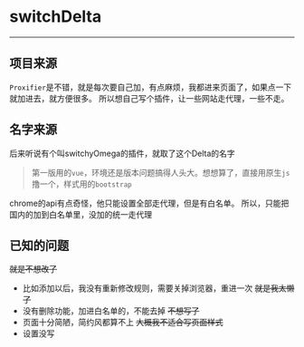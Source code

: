 # switchDelta

---------------------
## 项目来源
`Proxifier`是不错，就是每次要自己加，有点麻烦，我都进来页面了，如果点一下就加进去，就方便很多。
所以想自己写个插件，让一些网站走代理，一些不走。

## 名字来源
后来听说有个叫switchyOmega的插件，就取了这个Delta的名字

> 第一版用的`vue`，环境还是版本问题搞得人头大。想想算了，直接用原生`js`撸一个，样式用的`bootstrap`

chrome的api有点奇怪，他只能设置全部走代理，但是有白名单。
所以，只能把国内的加到白名单里，没加的统一走代理

## 已知的问题
~~就是不想改了~~
- 比如添加以后，我没有重新修改规则，需要关掉浏览器，重进一次 ~~就是我太懒了~~
- 没有删除功能，加进白名单的，不能去掉  ~~不想写了~~
- 页面十分简陋，简约风都算不上  ~~大概我不适合写页面样式~~
- 设置没写
